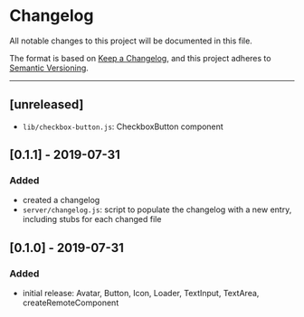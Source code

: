 # Changelog
All notable changes to this project will be documented in this file.

The format is based on [Keep a Changelog](https://keepachangelog.com/en/1.0.0/),
and this project adheres to [Semantic Versioning](https://semver.org/spec/v2.0.0.html).

---

## [unreleased]
- `lib/checkbox-button.js`:  CheckboxButton component

## [0.1.1] - 2019-07-31
### Added
- created a changelog
- `server/changelog.js`: script to populate the changelog with a new entry, including stubs for each changed file

## [0.1.0] - 2019-07-31
### Added
- initial release: Avatar, Button, Icon, Loader, TextInput, TextArea, createRemoteComponent
